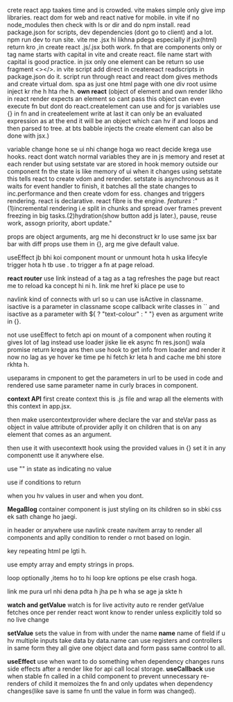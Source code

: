 crete react app taakes time and is crowded.
 vite makes simple only give imp libraries.
 react dom for web and react native for mobile.
 in vite if no node_modules then check with ls or dir and do npm install.
 read package.json for scripts, dev dependencies (dont go to client) and a lot.
 npm run dev to run site.
 vite me .jsx hi likhna pdega especially if jsx(html) return kro ,in create react .js/.jsx both work.
  fn that are components only or tag name starts with capital in vite and create react.
  file name start with capital is good practice.
  in jsx only one element can be return so use fragment <></>.
  in vite script add direct in createreact readscripts in package.json do it.
script run through react and react dom gives methods and create virtual dom.
spa as just one html page with one div root usime inject kr rhe h hta rhe h.
  **own react** (object of element and own render likho in react render expects an element so cant pass this object can even execute fn but dont do react.createlement can use and for js variables use {} in fn and in createelement write at last it can only be an evaluated expression as at the end it will be an object which can hv if and loops and then parsed to tree.  at bts babble injects the create element can also be done with jsx.)

  variable change hone se ui nhi change hoga wo react decide krega use hooks.
  react dont watch normal variables they are in js memory and reset at each render but using setstate var are stored in hook memory outside our component fn the state is like memory of ui when it changes using setstate this tells react to create vdom and rerender.
  setstate is asynchronous as it waits for event handler to finish, it batches all the state changes to inc.performance and then create vdom for ess. changes and triggers rendering.
  react is declarative.
  react fibre is the engine.
  *features* :"(1)incremental rendering i.e split in chunks and spread over frames prevent freezing in big tasks.(2)hydration(show button add js later.), pause, reuse work, assogn priority, abort update."

  props are object arguments, arg me hi deconstruct kr lo use same jsx bar bar with diff props use them in {}, arg me give default value.

  useEffect jb bhi koi component mount or unmount hota h uska lifecyle trigger hota h tb use . to trigger a fn at page reload.

  **react router**
  use link instead of a tag as a tag refreshes the page but react me to reload ka concept hi ni h.
  link me href ki place pe use to

  navlink kind of connects with url so u can use isActive in classname. isactive is a parameter in classname scope callback write classes in `` and isactive as a parameter with ${ ? "text-colour" : " "} even as argument write in {}. 

  not use useEffect to fetch api on mount of a component when routing it gives lot of lag instead use loader jiske lie ek async fn res.json() wala promise return krega ans then use hook to get info from loader and render it now no lag as ye hover ke time pe hi fetch kr leta h and cache me bhi store rkhta h.

  useparams in cmponent to get the parameters in url to be used in code and rendered use same parameter name in curly braces in component.

**context API**
first create context this is .js file and wrap all the elements with this context in app.jsx.

then make usercontextprovider where declare the var and steVar pass as object in value attribute of.provider aplly it on children that  is on any element that comes as an argument.

then use it with usecontextt hook using the provided values in {} set it in any componentt use it anywhere else.

use "" in state as indicating no value

use if conditions to return <div> when you hv values in user and when you dont.


**MegaBlog**
container component is just styling on its children so in sbki css ek sath change ho jaegi.

in header or anywhere use navlink create navitem array to render all components and aplly condition to render o rnot based on login.

key repeating html  pe lgti h.

use empty array and empty strings in props.

loop optionally ,items ho to hi loop kre options pe else crash hoga.

link me pura url nhi dena pdta h jha pe h wha se age ja skte h


**watch and getValue**
watch is for live activity auto re render
getValue fetches once per render react wont know to render unless explicitly told so no live change

**setValue** sets the value in from with under the name
**name** name of field if u hv multiple inputs take data by data.name
can use registers and controllers in same form they all give one object data and form pass same control to all.

**useEffect** use when want to do something when dependency changes runs side effects after a render like for api call local storage.
**useCallback** use when stable fn called in a child component to prevent unnecessary re-renders of child it memoizes the fn and only updates when dependency changes(like save is same fn untl the value in form was changed).